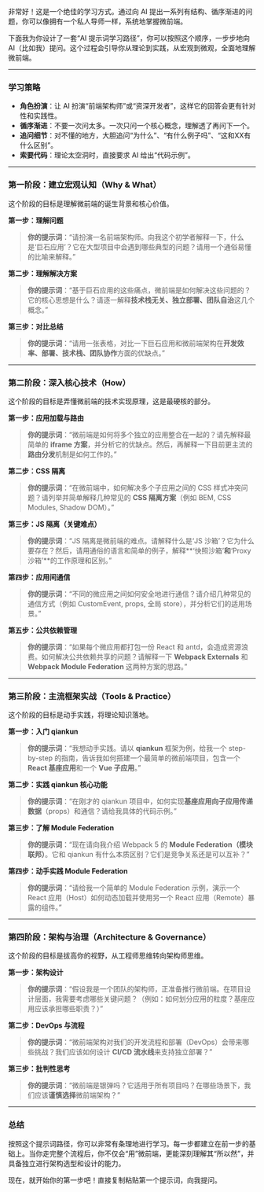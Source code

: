 非常好！这是一个绝佳的学习方式。通过向 AI 提出一系列有结构、循序渐进的问题，你可以像拥有一个私人导师一样，系统地掌握微前端。

下面我为你设计了一套“AI 提示词学习路径”，你可以按照这个顺序，一步步地向 AI（比如我）提问。这个过程会引导你从理论到实践，从宏观到微观，全面地理解微前端。

---

### 学习策略

*   **角色扮演**：让 AI 扮演“前端架构师”或“资深开发者”，这样它的回答会更有针对性和实践性。
*   **循序渐进**：不要一次问太多。一次只问一个核心概念，理解透了再问下一个。
*   **追问细节**：对不懂的地方，大胆追问“为什么”、“有什么例子吗”、“这和XX有什么区别”。
*   **索要代码**：理论太空洞时，直接要求 AI 给出“代码示例”。

---

### 第一阶段：建立宏观认知（Why & What）

这个阶段的目标是理解微前端的诞生背景和核心价值。

**第一步：理解问题**
> **你的提示词**：“请扮演一名前端架构师。向我这个初学者解释一下，什么是‘巨石应用’？它在大型项目中会遇到哪些典型的问题？请用一个通俗易懂的比喻来解释。”

**第二步：理解解决方案**
> **你的提示词**：“基于巨石应用的这些痛点，微前端是如何解决这些问题的？它的核心思想是什么？请逐一解释**技术栈无关、独立部署、团队自治**这几个概念。”

**第三步：对比总结**
> **你的提示词**：“请用一张表格，对比一下巨石应用和微前端架构在**开发效率、部署、技术栈、团队协作**方面的优缺点。”

---

### 第二阶段：深入核心技术（How）

这个阶段的目标是弄懂微前端的技术实现原理，这是最硬核的部分。

**第一步：应用加载与路由**
> **你的提示词**：“微前端是如何将多个独立的应用整合在一起的？请先解释最简单的 **iframe 方案**，并分析它的优缺点。然后，再解释一下目前更主流的**路由分发**机制是如何工作的。”

**第二步：CSS 隔离**
> **你的提示词**：“在微前端中，如何解决多个子应用之间的 CSS 样式冲突问题？请列举并简单解释几种常见的 **CSS 隔离方案**（例如 BEM, CSS Modules, Shadow DOM）。”

**第三步：JS 隔离（关键难点）**
> **你的提示词**：“JS 隔离是微前端的难点。请解释什么是‘JS 沙箱’？它为什么要存在？然后，请用通俗的语言和简单的例子，解释**‘快照沙箱’**和**‘Proxy 沙箱’**的工作原理和区别。”

**第四步：应用间通信**
> **你的提示词**：“不同的微应用之间如何安全地进行通信？请介绍几种常见的通信方式（例如 CustomEvent, props, 全局 store），并分析它们的适用场景。”

**第五步：公共依赖管理**
> **你的提示词**：“如果每个微应用都打包一份 React 和 antd，会造成资源浪费。如何解决公共依赖共享的问题？请解释一下 **Webpack Externals** 和 **Webpack Module Federation** 这两种方案的思路。”

---

### 第三阶段：主流框架实战（Tools & Practice）

这个阶段的目标是动手实践，将理论知识落地。

**第一步：入门 qiankun**
> **你的提示词**：“我想动手实践。请以 **qiankun** 框架为例，给我一个 step-by-step 的指南，告诉我如何搭建一个最简单的微前端项目，包含一个 **React 基座应用**和一个 **Vue 子应用**。”

**第二步：实践 qiankun 核心功能**
> **你的提示词**：“在刚才的 qiankun 项目中，如何实现**基座应用向子应用传递数据**（props）和通信？请给我具体的代码示例。”

**第三步：了解 Module Federation**
> **你的提示词**：“现在请向我介绍 Webpack 5 的 **Module Federation（模块联邦）**。它和 qiankun 有什么本质区别？它们是竞争关系还是可以互补？”

**第四步：动手实践 Module Federation**
> **你的提示词**：“请给我一个简单的 Module Federation 示例，演示一个 React 应用（Host）如何动态加载并使用另一个 React 应用（Remote）暴露的组件。”

---

### 第四阶段：架构与治理（Architecture & Governance）

这个阶段的目标是拔高你的视野，从工程师思维转向架构师思维。

**第一步：架构设计**
> **你的提示词**：“假设我是一个团队的架构师，正准备推行微前端。在项目设计层面，我需要考虑哪些关键问题？（例如：如何划分应用的粒度？基座应用应该承担哪些职责？）”

**第二步：DevOps 与流程**
> **你的提示词**：“微前端架构对我们的开发流程和部署（DevOps）会带来哪些挑战？我们应该如何设计 **CI/CD 流水线**来支持独立部署？”

**第三步：批判性思考**
> **你的提示词**：“微前端是银弹吗？它适用于所有项目吗？在哪些场景下，我们应该**谨慎选择**微前端架构？”

---

### 总结

按照这个提示词路径，你可以非常有条理地进行学习。每一步都建立在前一步的基础上。当你走完整个流程后，你不仅会“用”微前端，更能深刻理解其“所以然”，并具备独立进行架构选型和设计的能力。

现在，就开始你的第一步吧！直接复制粘贴第一个提示词，向我提问。